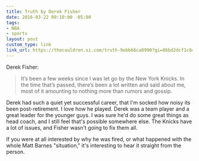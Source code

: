 ```yaml
---
title: Truth by Derek Fisher
date: 2016-03-22 09:10:00 -05:00
tags:
- NBA
- sports
layout: post
custom_type: link
link_url: https://thecauldron.si.com/truth-9ebb66ca8990?gi=86bd2dcf1c04
---
```


Derek Fisher:

> It’s been a few weeks since I was let go by the New York Knicks. In the time that’s passed, there’s been a lot written and said about me, most of it amounting to nothing more than rumors and gossip.

Derek had such a quiet yet successful career, that I'm socked how noisy its been post-retirement. I love how he played. Derek was a team player and a great leader for the younger guys. I was sure he'd do some great things as head coach, and I still feel that's possible somewhere else. The Knicks have a lot of issues, and Fisher wasn't going to fix them all.

If you were at all interested by why he was fired, or what happened with the whole Matt Barnes "situation," it's interesting to hear it straight from the person.
